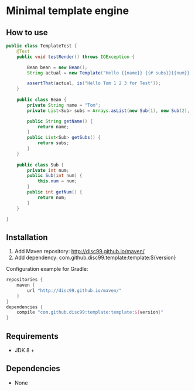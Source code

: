 # Minimal template engine

## How to use

```java
public class TemplateTest {
    @Test
    public void testRender() throws IOException {

        Bean bean = new Bean();
        String actual = new Template("Hello {{name}} {{# subs}}{{num}} {{/}}for Test").render(bean);

        assertThat(actual, is("Hello Tom 1 2 3 for Test"));
    }
    
    public class Bean {
    	private String name = "Tom";
    	private List<Sub> subs = Arrays.asList(new Sub(1), new Sub(2), new Sub(3));

		public String getName() {
			return name;
		}
		public List<Sub> getSubs() {
			return subs;
		}
    }
    
    public class Sub {
    	private int num;
    	public Sub(int num) {
    		this.num = num;
    	}
    	public int getNum() {
    		return num;
    	}
    }

}
```

## Installation

1. Add Maven repository: http://disc99.github.io/maven/
2. Add dependency: com.github.disc99.template:template:${version}

Configuration example for Gradle:

```groovy
repositories {
    maven {
        url "http://disc99.github.io/maven/"
    }
}
dependencies {
    compile "com.github.disc99:template:template:${version}"
}
```

## Requirements

* JDK 8 +

## Dependencies

* None
